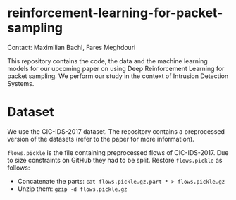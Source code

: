 # reinforcement-learning-for-packet-sampling
Contact: Maximilian Bachl, Fares Meghdouri

This repository contains the code, the data and the machine learning models for our upcoming paper on using Deep Reinforcement Learning for packet sampling. We perform our study in the context of Intrusion Detection Systems.

# Dataset
We use the CIC-IDS-2017 dataset. The repository contains a preprocessed version of the datasets (refer to the paper for more information). 

```flows.pickle``` is the file containing preprocessed flows of CIC-IDS-2017. Due to size constraints on GitHub they had to be split. Restore ```flows.pickle``` as follows:
* Concatenate the parts: ```cat flows.pickle.gz.part-* > flows.pickle.gz```
* Unzip them: ```gzip -d flows.pickle.gz```

<!--
# Trained models
Models in the [runs](runs) folder have been trained with the following configuration:
* Oct26_00-03-50_gpu: CIC-IDS-2017
* Oct28_15-41-46_gpu: UNSW-NB-15
* Nov19_18-25-03_gpu: CIC-IDS-2017 with feature dropout
* Nov19_18-25-53_gpu: UNSW-NB-15 with feature dropout
* Nov20_18-27-31_gpu: CIC-IDS-2017 with adversarial training using L1 distance and CW with kappa=1
* Nov20_18-28-17_gpu: UNSW-NB-15 with adversarial training using L1 distance and CW with kappa=1
-->
